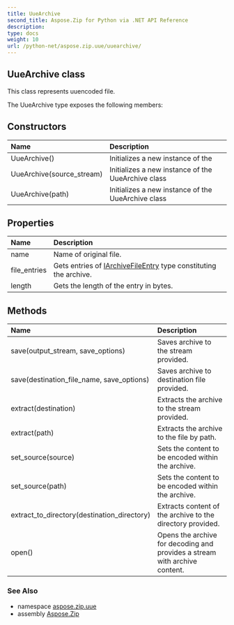```yaml
---
title: UueArchive
second_title: Aspose.Zip for Python via .NET API Reference
description: 
type: docs
weight: 10
url: /python-net/aspose.zip.uue/uuearchive/
---
```


## UueArchive class

This class represents uuencoded file.

The UueArchive type exposes the following members:
## Constructors
| Name | Description |
| :- | :- |
|UueArchive()|Initializes a new instance of the|
|UueArchive(source_stream)|Initializes a new instance of the UueArchive class|
|UueArchive(path)|Initializes a new instance of the UueArchive class|
## Properties
| Name | Description |
| :- | :- |
|name|Name of original file.|
|file_entries|Gets entries of [IArchiveFileEntry](/zip/python-net/aspose.zip/iarchivefileentry/) type constituting the archive.|
|length|Gets the length of the entry in bytes.|
## Methods
| Name | Description |
| :- | :- |
|save(output_stream, save_options)|Saves archive to the stream provided.|
|save(destination_file_name, save_options)|Saves archive to destination file provided.|
|extract(destination)|Extracts the archive to the stream provided.|
|extract(path)|Extracts the archive to the file by path.|
|set_source(source)|Sets the content to be encoded within the archive.|
|set_source(path)|Sets the content to be encoded within the archive.|
|extract_to_directory(destination_directory)|Extracts content of the archive to the directory provided.|
|open()|Opens the archive for decoding and provides a stream with archive content.|

### See Also

* namespace [aspose.zip.uue](/zip/python-net/aspose.zip.uue/)
* assembly [Aspose.Zip](/zip/python-net/)

